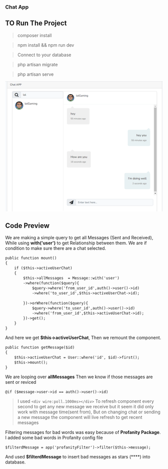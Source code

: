 ### Chat App
## TO Run The Project 
> composer install

> npm install && npm run dev

> Connect to your database

> php artisan migrate

> php artisan serve

![My Image](Screenshot.png)

## Code Preview

We are making a simple query to get all Messages (Sent and Received),
While using **with('user')** to get Relationship between them.
We are if condition to make sure there are a chat selected.
```
public function mount()
{
    if ($this->activeUserChat)
    {
        $this->allMessages  = Message::with('user')
        ->where(function($query){
            $query->where('from_user_id',auth()->user()->id)
            ->where('to_user_id',$this->activeUserChat->id);

        })->orWhere(function($query){
            $query->where('to_user_id',auth()->user()->id)
            ->where('from_user_id',$this->activeUserChat->id);
        })->get();
    }
}
```

And here we get **$this->activeUserChat**, Then we remount the component. 
```
public function getMessage($id)
{
    $this->activeUserChat = User::where('id', $id)->first();
    $this->mount();
}
```

We are looping over **allMessages** Then we know if those messages are sent or reviced 
```
@if ($message->user->id == auth()->user()->id)
```

>I used `<div wire:poll.1000ms></div>` To refresh component every second to get any new message we receive but it seem it did only work with message time(sent from), But on changing chat or sending a new message the component will live refresh to get recent messages

Filtering messages for bad words was easy because of **Profanity Package**. I added some bad words in Profanity config file 
```
$filterdMessage = app('profanityFilter')->filter($this->message);
```
And used **$filterdMessage** to insert bad messages as stars (****) into database.
